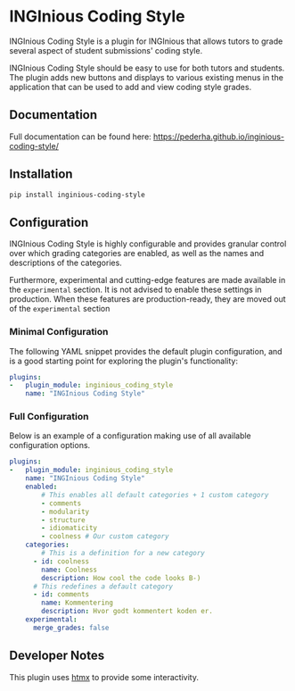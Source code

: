 # INGInious Coding Style

INGInious Coding Style is a plugin for INGInious that allows tutors to grade several aspect of student submissions' coding style.

INGInious Coding Style should be easy to use for both tutors and students. The plugin adds new buttons and displays to various existing menus in the application that can be used to add and view coding style grades.

## Documentation

Full documentation can be found here: https://pederha.github.io/inginious-coding-style/


## Installation

```bash
pip install inginious-coding-style
```

## Configuration

INGInious Coding Style is highly configurable and provides granular control over which grading categories are enabled, as well as the names and descriptions of the categories.

Furthermore, experimental and cutting-edge features are made available in the `experimental` section. It is not advised to enable these settings in production. When these features are production-ready, they are moved out of the `experimental` section

### Minimal Configuration

The following YAML snippet provides the default plugin configuration, and is a good starting point for exploring the plugin's functionality:

```yml
plugins: 
-   plugin_module: inginious_coding_style
    name: "INGInious Coding Style"
```

### Full Configuration

Below is an example of a configuration making use of all available configuration options.

```yml
plugins: 
-   plugin_module: inginious_coding_style
    name: "INGInious Coding Style"
    enabled:
        # This enables all default categories + 1 custom category
        - comments
        - modularity
        - structure
        - idiomaticity
        - coolness # Our custom category
    categories:
        # This is a definition for a new category
      - id: coolness
        name: Coolness
        description: How cool the code looks B-)
      # This redefines a default category
      - id: comments
        name: Kommentering
        description: Hvor godt kommentert koden er.
    experimental:
      merge_grades: false
```

<!-- ## Known Issues -->

## Developer Notes

This plugin uses [htmx](https://htmx.org/) to provide some interactivity.
